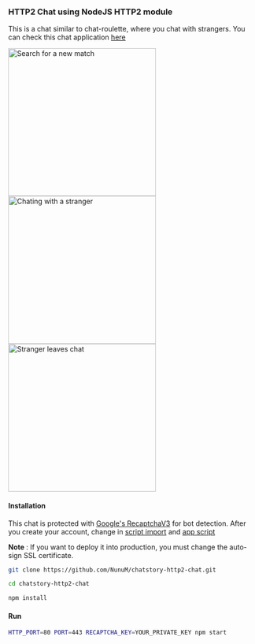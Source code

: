 ### HTTP2 Chat using NodeJS HTTP2 module

This is a chat similar to chat-roulette, where you chat with strangers. You
can check this chat application [here](https://chatstory.nunum.me)

<img src="https://i.ibb.co/VgmxKH4/Screenshot-20200905-182922-com-android-chrome.jpg" alt="Search for a new match" width="300"/> <img src="https://i.ibb.co/ph7QChK/Screenshot-20200905-183110-com-android-chrome.jpg" alt="Chating with a stranger" width="300"/> <img src="https://i.ibb.co/WWTxv9d/Screenshot-20200905-183127-com-android-chrome.jpg" alt="Stranger leaves chat" width="300" />


#### Installation

This chat is protected with [Google's RecaptchaV3](https://developers.google.com/recaptcha/docs/v3) for bot detection. After you create your account, change in [script import](https://github.com/NunuM/chatstory-http2-chat/blob/master/public/chat.html#L275) and [app script](https://github.com/NunuM/chatstory-http2-chat/blob/master/public/script.js#L151)

**Note** : If you want to deploy it into production, you must change the auto-sign SSL certificate. 

```bash
git clone https://github.com/NunuM/chatstory-http2-chat.git

cd chatstory-http2-chat

npm install
```


#### Run

````bash
HTTP_PORT=80 PORT=443 RECAPTCHA_KEY=YOUR_PRIVATE_KEY npm start
````

